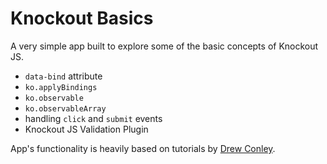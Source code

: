 # Knockout Basics

A very simple app built to explore some of the basic concepts of Knockout JS.

* `data-bind` attribute
* `ko.applyBindings`
* `ko.observable`
* `ko.observableArray`
* handling `click` and `submit` events
* Knockout JS Validation Plugin

App's functionality is heavily based on tutorials by [Drew Conley](https://www.youtube.com/channel/UCvQwAK9oAYXM0RMucLy2-BA).
